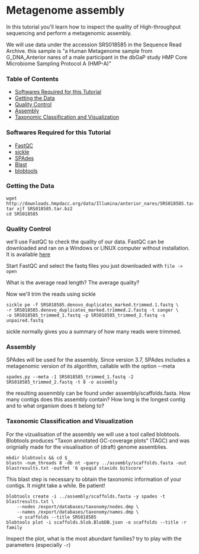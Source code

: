 # Metagenome assembly

In this tutorial you'll learn how to inspect the quality of High-throughput sequencing and
perform a metagenomic assembly.

We will use data under the accession SRS018585 in the Sequence Read Archive. this sample is
"a Human Metagenome sample from G_DNA_Anterior nares of a male participant in the dbGaP study
HMP Core Microbiome Sampling Protocol A (HMP-A)"

### Table of Contents

* [Softwares Required for this Tutorial](#softwares-required-for-this-tutorial)
* [Getting the Data](#getting-the-data)
* [Quality Control](#quality-control)
* [Assembly](#assembly)
* [Taxonomic Classification and Visualization](#taxonomic-classification-and-visualization)

### Softwares Required for this Tutorial

* [FastQC](http://www.bioinformatics.babraham.ac.uk/projects/fastqc/)
* [sickle](https://github.com/najoshi/sickle)
* [SPAdes](http://bioinf.spbau.ru/en/spades)
* [Blast](https://blast.ncbi.nlm.nih.gov)
* [blobtools](https://drl.github.io/blobtools/)

### Getting the Data

```
wget http://downloads.hmpdacc.org/data/Illumina/anterior_nares/SRS018585.tar.bz2
tar xjf SRS018585.tar.bz2
cd SRS018585
```

### Quality Control

we'll use FastQC to check the quality of our data. FastQC can be downloaded and
ran on a Windows or LINUX computer without installation. It is available [here](http://www.bioinformatics.babraham.ac.uk/projects/fastqc/)

Start FastQC and select the fastq files you just downloaded with `file -> open`

What is the average read length? The average quality?

Now we'll trim the reads using sickle

```
sickle pe -f SRS018585.denovo_duplicates_marked.trimmed.1.fastq \
-r SRS018585.denovo_duplicates_marked.trimmed.2.fastq -t sanger \
-o SRS018585_trimmed_1.fastq -p SRS018585_trimmed_2.fastq -s unpaired.fastq
```

sickle normally gives you a summary of how many reads were trimmed.

### Assembly

SPAdes will be used for the assembly. Since version 3.7, SPAdes includes a metagenomic version of its algorithm, callable
with the option --meta

```
spades.py --meta -1 SRS018585_trimmed_1.fastq -2 SRS018585_trimmed_2.fastq -t 8 -o assembly
```

the resulting assenmbly can be found under assembly/scaffolds.fasta. How many contigs does this assembly contain?
How long is the longest contig and to what organism does it belong to?

### Taxonomic Classification and Visualization

For the vizualisation of the assembly we will use a tool called blobtools.
Blobtools produces "Taxon annotated GC-coverage plots" (TAGC) and was orignially made for
the visualisation of (draft) genome assemblies.  

```
mkdir blobtools && cd $_
blastn -num_threads 8 -db nt -query ../assembly/scaffolds.fasta -out blastresults.txt -outfmt '6 qseqid staxids bitscore'
```

This blast step is necessary to obtain the taxonomic information of your contigs.
It might take a while. Be patient!

```
blobtools create -i ../assembly/scaffolds.fasta -y spades -t blastresults.txt \
    --nodes /export/databases/taxonomy/nodes.dmp \
    --names /export/databases/taxonomy/names.dmp \
    -o scaffolds --title SRS018585
blobtools plot -i scaffolds.blob.BlobDB.json -o scaffolds --title -r family
```

Inspect the plot, what is the most abundant families? try to play with the parameters
(especially `-r`)
